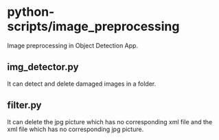 # python-scripts/image_preprocessing

Image preprocessing in Object Detection App.

## img_detector.py
It can detect and delete damaged images in a folder.

## filter.py
It can delete the jpg picture which has no corresponding xml file and the xml file which has no corresponding jpg picture.
